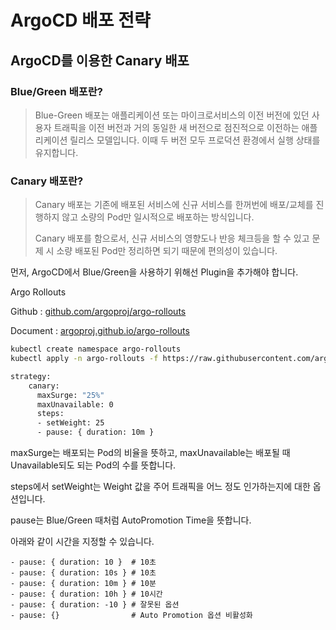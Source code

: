 # ArgoCD 배포 전략

## ArgoCD를 이용한 Canary 배포

### Blue/Green 배포란?

> Blue-Green 배포는 애플리케이션 또는 마이크로서비스의 이전 버전에 있던 사용자 트래픽을 이전 버전과 거의 동일한 새 버전으로 점진적으로 이전하는 애플리케이션 릴리스 모델입니다. 이때 두 버전 모두 프로덕션 환경에서 실행 상태를 유지합니다.
> 

### Canary 배포란?

> Canary 배포는 기존에 배포된 서비스에 신규 서비스를 한꺼번에 배포/교체를 진행하지 않고 소량의 Pod만 일시적으로 배포하는 방식입니다.
> 
> 
> Canary 배포를 함으로서, 신규 서비스의 영향도나 반응 체크등을 할 수 있고 문제 시 소량 배포된 Pod만 정리하면 되기 때문에 편의성이 있습니다.
> 

먼저, ArgoCD에서 Blue/Green을 사용하기 위해선 Plugin을 추가해야 합니다.

Argo Rollouts

Github : [github.com/argoproj/argo-rollouts](https://github.com/argoproj/argo-rollouts)

Document : [argoproj.github.io/argo-rollouts](https://argoproj.github.io/argo-rollouts/)

```bash
kubectl create namespace argo-rollouts
kubectl apply -n argo-rollouts -f https://raw.githubusercontent.com/argoproj/argo-rollouts/master/manifests/install.yaml
```

```bash
strategy:
    canary:
      maxSurge: "25%"
      maxUnavailable: 0
      steps:
      - setWeight: 25
      - pause: { duration: 10m }
```

maxSurge는 배포되는 Pod의 비율을 뜻하고, maxUnavailable는 배포될 때 Unavailable되도 되는 Pod의 수를 뜻합니다.

steps에서 setWeight는 Weight 값을 주어 트래픽을 어느 정도 인가하는지에 대한 옵션입니다.

pause는 Blue/Green 때처럼 AutoPromotion Time을 뜻합니다.

아래와 같이 시간을 지정할 수 있습니다.

```
- pause: { duration: 10 }  # 10초
- pause: { duration: 10s } # 10초
- pause: { duration: 10m } # 10분
- pause: { duration: 10h } # 10시간
- pause: { duration: -10 } # 잘못된 옵션
- pause: {}                # Auto Promotion 옵션 비활성화
```